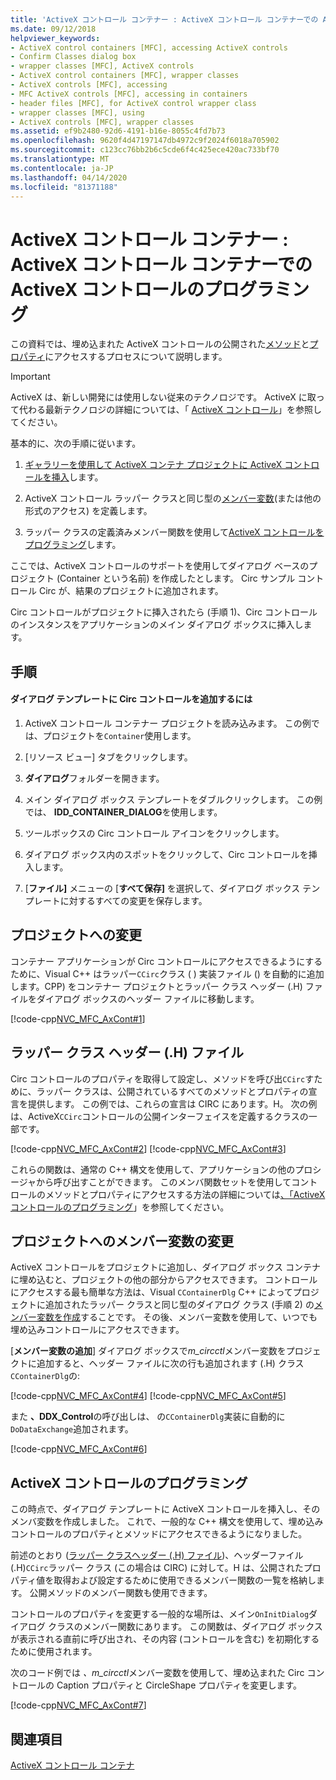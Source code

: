 ```yaml
---
title: 'ActiveX コントロール コンテナー : ActiveX コントロール コンテナーでの ActiveX コントロールのプログラミング'
ms.date: 09/12/2018
helpviewer_keywords:
- ActiveX control containers [MFC], accessing ActiveX controls
- Confirm Classes dialog box
- wrapper classes [MFC], ActiveX controls
- ActiveX control containers [MFC], wrapper classes
- ActiveX controls [MFC], accessing
- MFC ActiveX controls [MFC], accessing in containers
- header files [MFC], for ActiveX control wrapper class
- wrapper classes [MFC], using
- ActiveX controls [MFC], wrapper classes
ms.assetid: ef9b2480-92d6-4191-b16e-8055c4fd7b73
ms.openlocfilehash: 9620f4d47197147db4972c9f2024f6018a705902
ms.sourcegitcommit: c123cc76bb2b6c5cde6f4c425ece420ac733bf70
ms.translationtype: MT
ms.contentlocale: ja-JP
ms.lasthandoff: 04/14/2020
ms.locfileid: "81371188"
---
```

# <a name="activex-control-containers-programming-activex-controls-in-an-activex-control-container"></a>ActiveX コントロール コンテナー : ActiveX コントロール コンテナーでの ActiveX コントロールのプログラミング

この資料では、埋め込まれた ActiveX コントロールの公開された[メソッド](../mfc/mfc-activex-controls-methods.md)と[プロパティ](../mfc/mfc-activex-controls-properties.md)にアクセスするプロセスについて説明します。

>[!IMPORTANT]
> ActiveX は、新しい開発には使用しない従来のテクノロジです。 ActiveX に取って代わる最新テクノロジの詳細については、「 [ActiveX コントロール](activex-controls.md)」を参照してください。

基本的に、次の手順に従います。

1. [ギャラリーを使用して ActiveX コンテナ プロジェクトに ActiveX コントロールを挿入](../mfc/inserting-a-control-into-a-control-container-application.md)します。

1. ActiveX コントロール ラッパー クラスと同じ型の[メンバー変数](../mfc/activex-control-containers-connecting-an-activex-control-to-a-member-variable.md)(または他の形式のアクセス) を定義します。

1. ラッパー クラスの定義済みメンバー関数を使用して[ActiveX コントロールをプログラミング](#_core_programming_the_activex_control)します。

ここでは、ActiveX コントロールのサポートを使用してダイアログ ベースのプロジェクト (Container という名前) を作成したとします。 Circ サンプル コントロール Circ が、結果のプロジェクトに追加されます。

Circ コントロールがプロジェクトに挿入されたら (手順 1)、Circ コントロールのインスタンスをアプリケーションのメイン ダイアログ ボックスに挿入します。

## <a name="procedures"></a>手順

#### <a name="to-add-the-circ-control-to-the-dialog-template"></a>ダイアログ テンプレートに Circ コントロールを追加するには

1. ActiveX コントロール コンテナー プロジェクトを読み込みます。 この例では、プロジェクトを`Container`使用します。

1. [リソース ビュー] タブをクリックします。

1. **ダイアログ**フォルダーを開きます。

1. メイン ダイアログ ボックス テンプレートをダブルクリックします。 この例では、 **IDD_CONTAINER_DIALOG**を使用します。

1. ツールボックスの Circ コントロール アイコンをクリックします。

1. ダイアログ ボックス内のスポットをクリックして、Circ コントロールを挿入します。

1. [**ファイル]** メニューの [**すべて保存]** を選択して、ダイアログ ボックス テンプレートに対するすべての変更を保存します。

## <a name="modifications-to-the-project"></a>プロジェクトへの変更

コンテナー アプリケーションが Circ コントロールにアクセスできるようにするために、Visual C++ はラッパー`CCirc`クラス ( ) 実装ファイル () を自動的に追加します。CPP) をコンテナー プロジェクトとラッパー クラス ヘッダー (.H) ファイルをダイアログ ボックスのヘッダー ファイルに移動します。

[!code-cpp[NVC_MFC_AxCont#1](../mfc/codesnippet/cpp/programming-activex-controls-in-a-activex-control-container_1.h)]

## <a name="the-wrapper-class-header-h-file"></a><a name="_core_the_wrapper_class_header_28h29_file"></a>ラッパー クラス ヘッダー (.H) ファイル

Circ コントロールのプロパティを取得して設定し、メソッドを呼び出`CCirc`すために、ラッパー クラスは、公開されているすべてのメソッドとプロパティの宣言を提供します。 この例では、これらの宣言は CIRC にあります。H。 次の例は、ActiveX`CCirc`コントロールの公開インターフェイスを定義するクラスの一部です。

[!code-cpp[NVC_MFC_AxCont#2](../mfc/codesnippet/cpp/programming-activex-controls-in-a-activex-control-container_2.h)]
[!code-cpp[NVC_MFC_AxCont#3](../mfc/codesnippet/cpp/programming-activex-controls-in-a-activex-control-container_3.h)]

これらの関数は、通常の C++ 構文を使用して、アプリケーションの他のプロシージャから呼び出すことができます。 このメンバ関数セットを使用してコントロールのメソッドとプロパティにアクセスする方法の詳細については[、「ActiveX コントロールのプログラミング](#_core_programming_the_activex_control)」を参照してください。

## <a name="member-variable-modifications-to-the-project"></a><a name="_core_member_variable_modifications_to_the_project"></a>プロジェクトへのメンバー変数の変更

ActiveX コントロールをプロジェクトに追加し、ダイアログ ボックス コンテナに埋め込むと、プロジェクトの他の部分からアクセスできます。 コントロールにアクセスする最も簡単な方法は、Visual `CContainerDlg` C++ によってプロジェクトに追加されたラッパー クラスと同じ型のダイアログ クラス (手順 2) の[メンバー変数を作成](../mfc/activex-control-containers-connecting-an-activex-control-to-a-member-variable.md)することです。 その後、メンバー変数を使用して、いつでも埋め込みコントロールにアクセスできます。

[**メンバー変数の追加**] ダイアログ ボックスで*m_circctl*メンバー変数をプロジェクトに追加すると、ヘッダー ファイルに次の行も追加されます (.H) クラス`CContainerDlg`の:

[!code-cpp[NVC_MFC_AxCont#4](../mfc/codesnippet/cpp/programming-activex-controls-in-a-activex-control-container_4.h)]
[!code-cpp[NVC_MFC_AxCont#5](../mfc/codesnippet/cpp/programming-activex-controls-in-a-activex-control-container_5.h)]

また **、DDX_Control**の呼び出しは、 の`CContainerDlg`実装に自動的に`DoDataExchange`追加されます。

[!code-cpp[NVC_MFC_AxCont#6](../mfc/codesnippet/cpp/programming-activex-controls-in-a-activex-control-container_6.cpp)]

## <a name="programming-the-activex-control"></a><a name="_core_programming_the_activex_control"></a>ActiveX コントロールのプログラミング

この時点で、ダイアログ テンプレートに ActiveX コントロールを挿入し、そのメンバ変数を作成しました。 これで、一般的な C++ 構文を使用して、埋め込みコントロールのプロパティとメソッドにアクセスできるようになりました。

前述のとおり ([ラッパー クラスヘッダー (.H) ファイル](#_core_the_wrapper_class_header_28h29_file))、ヘッダーファイル(.H)`CCirc`ラッパー クラス (この場合は CIRC) に対して。H は、公開されたプロパティ値を取得および設定するために使用できるメンバー関数の一覧を格納します。 公開メソッドのメンバー関数も使用できます。

コントロールのプロパティを変更する一般的な場所は、メイン`OnInitDialog`ダイアログ クラスのメンバー関数にあります。 この関数は、ダイアログ ボックスが表示される直前に呼び出され、その内容 (コントロールを含む) を初期化するために使用されます。

次のコード例では *、m_circctl*メンバー変数を使用して、埋め込まれた Circ コントロールの Caption プロパティと CircleShape プロパティを変更します。

[!code-cpp[NVC_MFC_AxCont#7](../mfc/codesnippet/cpp/programming-activex-controls-in-a-activex-control-container_7.cpp)]

## <a name="see-also"></a>関連項目

[ActiveX コントロール コンテナ](../mfc/activex-control-containers.md)
